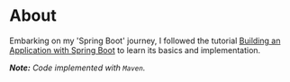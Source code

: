 # About

  Embarking on my 'Spring Boot' journey, I followed the tutorial [Building an Application with Spring Boot](https://spring.io/guides/gs/spring-boot/) to learn its basics and implementation.

  ***Note:** Code implemented with `Maven`.*
